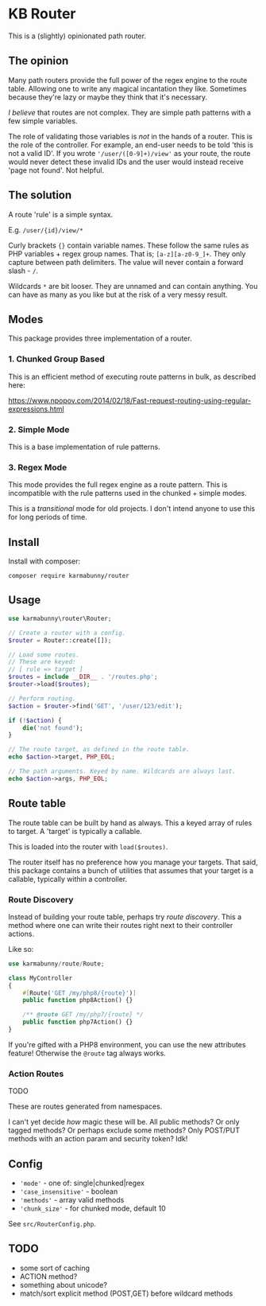 
# KB Router

This is a (slightly) opinionated path router.


## The opinion

Many path routers provide the full power of the regex engine to the route table. Allowing one to write any magical incantation they like. Sometimes because they're lazy or maybe they think that it's necessary.

_I believe_ that routes are not complex. They are simple path patterns with a few simple variables.

The role of validating those variables is _not_ in the hands of a router. This is the role of the controller. For example, an end-user needs to be told 'this is not a valid ID'. If you wrote `'/user/([0-9]+)/view'` as your route, the route would never detect these invalid IDs and the user would instead receive 'page not found'. Not helpful.


## The solution

A route 'rule' is a simple syntax.

E.g. `/user/{id}/view/*`

Curly brackets `{}` contain variable names. These follow the same rules as PHP variables + regex group names. That is; `[a-z][a-z0-9_]+`. They only capture between path delimiters. The value will never contain a forward slash - `/`.

Wildcards `*` are bit looser. They are unnamed and can contain anything. You can have as many as you like but at the risk of a very messy result.


## Modes

This package provides three implementation of a router.


### 1. Chunked Group Based

This is an efficient method of executing route patterns in bulk, as described here:

https://www.npopov.com/2014/02/18/Fast-request-routing-using-regular-expressions.html


### 2. Simple Mode

This is a base implementation of rule patterns.


### 3. Regex Mode

This mode provides the full regex engine as a route pattern. This is incompatible with the rule patterns used in the chunked + simple modes.

This is a _transitional_ mode for old projects. I don't intend anyone to use this for long periods of time.


## Install

Install with composer:

`composer require karmabunny/router`


## Usage

```php
use karmabunny\router\Router;

// Create a router with a config.
$router = Router::create([]);

// Load some routes.
// These are keyed:
// [ rule => target ]
$routes = include __DIR__ . '/routes.php';
$router->load($routes);

// Perform routing.
$action = $router->find('GET', '/user/123/edit');

if (!$action) {
    die('not found');
}

// The route target, as defined in the route table.
echo $action->target, PHP_EOL;

// The path arguments. Keyed by name. Wildcards are always last.
echo $action->args, PHP_EOL;
```


## Route table

The route table can be built by hand as always. This a keyed array of rules to target. A 'target' is typically a callable.

This is loaded into the router with `load($routes)`.

The router itself has no preference how you manage your targets. That said, this package contains a bunch of utilities that assumes that your target is a callable, typically within a controller.


### Route Discovery

Instead of building your route table, perhaps try _route discovery_. This a method where one can write their routes right next to their controller actions.

Like so:

```php
use karmabunny/route/Route;

class MyController
{
    #[Route('GET /my/php8/{route}')]
    public function php8Action() {}

    /** @route GET /my/php7/{route} */
    public function php7Action() {}
}
```

If you're gifted with a PHP8 environment, you can use the new attributes feature! Otherwise the `@route` tag always works.


### Action Routes

TODO

These are routes generated from namespaces.

I can't yet decide _how_ magic these will be. All public methods? Or only tagged methods? Or perhaps exclude some methods? Only POST/PUT methods with an action param and security token? Idk!


## Config

- `'mode'` - one of: single|chunked|regex
- `'case_insensitive'` - boolean
- `'methods'` - array valid methods
- `'chunk_size'` - for chunked mode, default 10

See `src/RouterConfig.php`.


## TODO

- some sort of caching
- ACTION method?
- something about unicode?
- match/sort explicit method (POST,GET) before wildcard methods
